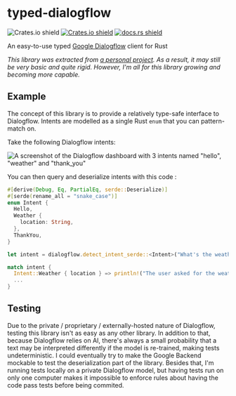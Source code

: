 # typed-dialogflow

![Crates.io shield](https://img.shields.io/crates/l/typed-dialogflow)
[![Crates.io shield](https://img.shields.io/crates/v/typed-dialogflow)](https://crates.io/crates/typed-dialogflow)
[![docs.rs shield](https://img.shields.io/docsrs/typed-dialogflow)](https://docs.rs/typed-dialogflow)

An easy-to-use typed [Google Dialogflow](https://dialogflow.cloud.google.com/) client for Rust

_This library was extracted from [a personal project](https://github.com/WartaPoirier-corp/vakanssbot). As a result, it may still be very basic and quite rigid. However, I'm all for this library growing and becoming more capable._

## Example

The concept of this library is to provide a relatively type-safe interface to Dialogflow. Intents are modelled as a single Rust `enum` that you can pattern-match on.

Take the following Dialogflow intents:

![A screenshot of the Dialogflow dashboard with 3 intents named "hello", "weather" and "thank_you"](https://user-images.githubusercontent.com/46636609/160357511-0f5f8283-574b-402d-82a4-25a5ee23cdf1.png)

You can then query and deserialize intents with this code :

```rust
#[derive(Debug, Eq, PartialEq, serde::Deserialize)]
#[serde(rename_all = "snake_case")]
enum Intent {
  Hello,
  Weather {
    location: String,
  },
  ThankYou,
}

let intent = dialogflow.detect_intent_serde::<Intent>("What's the weather like in Antarctica ?").await.unwrap();

match intent {
  Intent::Weather { location } => println!("The user asked for the weather in/at {location}"),
  ...
}
```

## Testing

Due to the private / proprietary / externally-hosted nature of Dialogflow, testing this library isn't as easy as any other library. In addition to that, because Dialogflow relies on AI, there's always a small probability that a text may be interpreted differently if the model is re-trained, making tests undeterministic. I could eventually try to make the Google Backend mockable to test the deserialization part of the library. Besides that, I'm running tests locally on a private Dialogflow model, but having tests run on only one computer makes it impossible to enforce rules about having the code pass tests before being commited.
